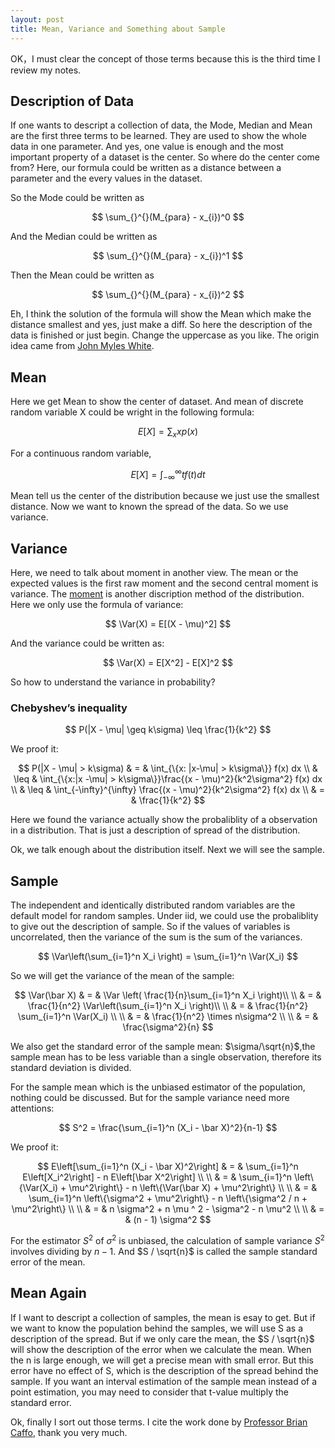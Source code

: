 ```yaml
---
layout: post
title: Mean, Variance and Something about Sample
---
```

OK，I must clear the concept of those terms because this is the third time I review my notes.

## Description of Data

If one wants to descript a collection of data, the Mode, Median and Mean are the first three terms to be learned. They are used to show the whole data in one parameter. And yes, one value is enough and the most important property of a dataset is the center. So where do the center come from? Here, our formula could be written as a distance between a parameter and the every values in the dataset. 

So the Mode could be written as 

$$ 
\sum_{}^{}(M_{para} - x_{i})^0 
$$

And the Median could be written as 

$$
\sum_{}^{}(M_{para} - x_{i})^1 
$$

Then the Mean could be written as

$$
\sum_{}^{}(M_{para} - x_{i})^2 
$$

Eh, I think the solution of the formula will show the Mean which make the distance smallest and yes, just make a diff. So here the description of the data is finished or just begin. Change the uppercase as you like. The origin idea came from [John Myles White](http://www.johnmyleswhite.com/notebook/2013/03/22/modes-medians-and-means-an-unifying-perspective/).

## Mean

Here we get Mean to show the center of dataset. And mean of discrete random variable X could be wright in the following formula:

$$
E[X] = \sum_x xp(x) 
$$

For a continuous random variable,

$$
E[X] = \int_{-\infty}^\infty t f(t)dt 
$$

Mean tell us the center of the distribution because we just use the smallest distance. Now we want to known the spread of the data. So we use variance.

## Variance

Here, we need to talk about moment in another view. The mean or the expected values is the first raw moment and the second central moment is variance. The [moment](http://en.wikipedia.org/wiki/Moment_(mathematics)) is another discription method of the distribution. Here we only use the formula of variance:

$$
\Var(X) = E[(X - \mu)^2] 
$$

And the variance could be written as:

$$
\Var(X) = E[X^2] - E[X]^2 
$$

So how to understand the variance in probability?

### Chebyshev’s inequality

$$
P(|X - \mu| \geq k\sigma) \leq \frac{1}{k^2} 
$$

We proof it:

$$
P(|X - \mu| > k\sigma) & = & \int_{\{x: |x-\mu| > k\sigma\}} f(x) dx \\
& \leq & \int_{\{x:|x -\mu| > k\sigma\}}\frac{(x - \mu)^2}{k^2\sigma^2} f(x) dx \\
& \leq & \int_{-\infty}^{\infty} \frac{(x - \mu)^2}{k^2\sigma^2} f(x) dx \\
& = & \frac{1}{k^2} 
$$

Here we found the variance actually show the probaliblity of a observation in a distribution. That is just a description of spread of the distribution.

Ok, we talk enough about the distribution itself. Next we will see the sample.

## Sample

The independent and identically distributed random variables are the default model for random samples. Under iid, we could use the probaliblity to give out the description of sample. So if the values of variables is uncorrelated, then the variance of the sum is the sum of the variances.

$$
\Var\left(\sum_{i=1}^n X_i \right) = \sum_{i=1}^n \Var(X_i) 
$$

So we will get the variance of the mean of the sample:

$$
\Var(\bar X) & = & \Var \left( \frac{1}{n}\sum_{i=1}^n X_i \right)\\ \\
    & = & \frac{1}{n^2} \Var\left(\sum_{i=1}^n X_i \right)\\ \\
    & = & \frac{1}{n^2} \sum_{i=1}^n \Var(X_i) \\ \\
    & = & \frac{1}{n^2} \times n\sigma^2 \\ \\
    & = & \frac{\sigma^2}{n} 
$$

We also get the standard error of the sample mean: $\sigma/\sqrt{n}$,the sample mean has to be less variable than a single observation, therefore its standard deviation is divided.

For the sample mean which is the unbiased estimator of the population, nothing could be discussed. But for the sample variance need more attentions:

$$
S^2 =   \frac{\sum_{i=1}^n (X_i - \bar X)^2}{n-1} 
$$

We proof it:

$$
E\left[\sum_{i=1}^n (X_i - \bar X)^2\right] & = & \sum_{i=1}^n E\left[X_i^2\right] - n E\left[\bar X^2\right] \\ \\
    & = & \sum_{i=1}^n \left\{\Var(X_i) + \mu^2\right\} - n \left\{\Var(\bar X) + \mu^2\right\} \\ \\
    & = & \sum_{i=1}^n \left\{\sigma^2 + \mu^2\right\} - n \left\{\sigma^2 / n + \mu^2\right\} \\ \\
    & = & n \sigma^2 + n \mu ^ 2 - \sigma^2 - n \mu^2 \\ \\
    & = & (n - 1) \sigma^2
$$

For the estimator $S^2$ of $\sigma^2$ is unbiased, the calculation of sample variance $S^2$ involves dividing by $n-1$. And $S / \sqrt{n}$ is called the sample standard error of the mean.

## Mean Again

If I want to descript a collection of samples, the mean is esay to get. But if we want to know the population behind the samples, we will use S as a description of the spread. But if we only care the mean, the $S / \sqrt{n}$ will show the description of the error when we calculate the mean. When the n is large enough, we will get a precise mean with small error. But this error have no effect of S, which is the description of the spread behind the sample. If you want an interval estimation of the sample mean instead of a point estimation, you may need to consider that t-value multiply the standard error.

Ok, finally I sort out those terms. I cite the work done by [Professor Brian Caffo](https://github.com/bcaffo/Caffo-Coursera), thank you very much.